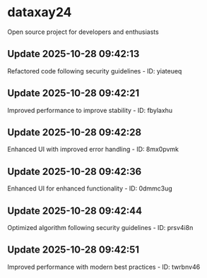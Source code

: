 # dataxay24
Open source project for developers and enthusiasts

## Update 2025-10-28 09:42:13
Refactored code following security guidelines - ID: yiateueq


## Update 2025-10-28 09:42:21
Improved performance to improve stability - ID: fbylaxhu


## Update 2025-10-28 09:42:28
Enhanced UI with improved error handling - ID: 8mx0pvmk


## Update 2025-10-28 09:42:36
Enhanced UI for enhanced functionality - ID: 0dmmc3ug


## Update 2025-10-28 09:42:44
Optimized algorithm following security guidelines - ID: prsv4i8n


## Update 2025-10-28 09:42:51
Improved performance with modern best practices - ID: twrbnv46


